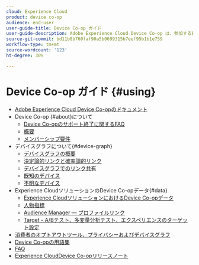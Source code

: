 ```yaml
---
cloud: Experience Cloud
product: device co-op
audience: end-user
user-guide-title: Device Co-op ガイド
user-guide-description: Adobe Experience Cloud Device Co-op は、参加する顧客がデバイスリンク情報を共有できるデジタルコラボレーションサービスです。この情報を活用することで、貴重で一貫性のある、クロスデバイスエクスペリエンスをユーザーに提供できます。
source-git-commit: bd11b8b760faf90a5b0699315b7eef95b1b1e759
workflow-type: tm+mt
source-wordcount: '123'
ht-degree: 30%

---
```



# Device Co-op ガイド {#using}

+ [Adobe Experience Cloud Device Co-opのドキュメント](home.md)
+ Device Co-op {#about}について
   + [Device Co-opのサポート終了に関するFAQ](about/device-co-op-eol.md)
   + [概要](about/overview.md)
   + [メンバーシップ要件](about/requirements.md)
+ デバイスグラフについて{#device-graph}
   + [デバイスグラフの概要](processes/device-graph-overview.md)
   + [決定論的リンクと確率論的リンク](processes/links.md)
   + [デバイスグラフでのリンク共有](processes/link-sharing.md)
   + [既知のデバイス](processes/known-device.md)
   + [不明なデバイス](processes/unknown-device.md)
+ Experience CloudソリューションのDevice Co-opデータ{#data}
   + [Experience CloudソリューションにおけるDevice Co-opデータ](other-solutions/other-solutions.md)
   + [人物指標](other-solutions/people.md)
   + [Audience Manager — プロファイルリンク](other-solutions/proflie-link.md)
   + [Target - A/Bテスト、多変量分析テスト、エクスペリエンスのターゲット設定](other-solutions/target.md)
+ [消費者のオプトアウトツール、プライバシーおよびデバイスグラフ](privacy.md)
+ [Device Co-opの用語集](glossary.md)
+ [FAQ](faq.md)
+ [Experience CloudDevice Co-opリリースノート](release-notes.md)
